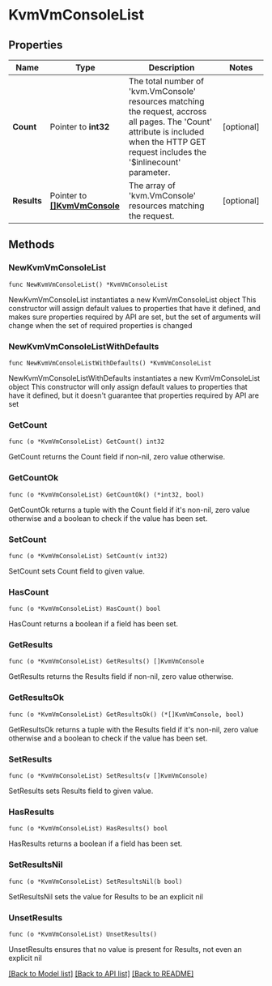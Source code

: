 # KvmVmConsoleList

## Properties

Name | Type | Description | Notes
------------ | ------------- | ------------- | -------------
**Count** | Pointer to **int32** | The total number of &#39;kvm.VmConsole&#39; resources matching the request, accross all pages. The &#39;Count&#39; attribute is included when the HTTP GET request includes the &#39;$inlinecount&#39; parameter. | [optional] 
**Results** | Pointer to [**[]KvmVmConsole**](kvm.VmConsole.md) | The array of &#39;kvm.VmConsole&#39; resources matching the request. | [optional] 

## Methods

### NewKvmVmConsoleList

`func NewKvmVmConsoleList() *KvmVmConsoleList`

NewKvmVmConsoleList instantiates a new KvmVmConsoleList object
This constructor will assign default values to properties that have it defined,
and makes sure properties required by API are set, but the set of arguments
will change when the set of required properties is changed

### NewKvmVmConsoleListWithDefaults

`func NewKvmVmConsoleListWithDefaults() *KvmVmConsoleList`

NewKvmVmConsoleListWithDefaults instantiates a new KvmVmConsoleList object
This constructor will only assign default values to properties that have it defined,
but it doesn't guarantee that properties required by API are set

### GetCount

`func (o *KvmVmConsoleList) GetCount() int32`

GetCount returns the Count field if non-nil, zero value otherwise.

### GetCountOk

`func (o *KvmVmConsoleList) GetCountOk() (*int32, bool)`

GetCountOk returns a tuple with the Count field if it's non-nil, zero value otherwise
and a boolean to check if the value has been set.

### SetCount

`func (o *KvmVmConsoleList) SetCount(v int32)`

SetCount sets Count field to given value.

### HasCount

`func (o *KvmVmConsoleList) HasCount() bool`

HasCount returns a boolean if a field has been set.

### GetResults

`func (o *KvmVmConsoleList) GetResults() []KvmVmConsole`

GetResults returns the Results field if non-nil, zero value otherwise.

### GetResultsOk

`func (o *KvmVmConsoleList) GetResultsOk() (*[]KvmVmConsole, bool)`

GetResultsOk returns a tuple with the Results field if it's non-nil, zero value otherwise
and a boolean to check if the value has been set.

### SetResults

`func (o *KvmVmConsoleList) SetResults(v []KvmVmConsole)`

SetResults sets Results field to given value.

### HasResults

`func (o *KvmVmConsoleList) HasResults() bool`

HasResults returns a boolean if a field has been set.

### SetResultsNil

`func (o *KvmVmConsoleList) SetResultsNil(b bool)`

 SetResultsNil sets the value for Results to be an explicit nil

### UnsetResults
`func (o *KvmVmConsoleList) UnsetResults()`

UnsetResults ensures that no value is present for Results, not even an explicit nil

[[Back to Model list]](../README.md#documentation-for-models) [[Back to API list]](../README.md#documentation-for-api-endpoints) [[Back to README]](../README.md)


